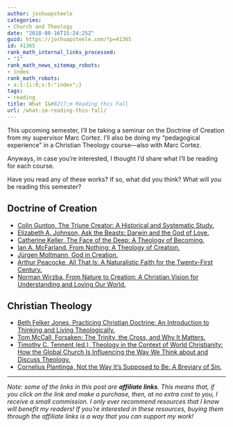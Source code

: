 ```yaml
---
author: joshuapsteele
categories:
- Church and Theology
date: "2018-08-16T15:24:25Z"
guid: https://joshuapsteele.com/?p=41365
id: 41365
rank_math_internal_links_processed:
- "1"
rank_math_news_sitemap_robots:
- index
rank_math_robots:
- a:1:{i:0;s:5:"index";}
tags:
- reading
title: What I&#8217;m Reading this Fall
url: /what-im-reading-this-fall/
---
```


This upcoming semester, I’ll be taking a seminar on the Doctrine of Creation from my supervisor Marc Cortez. I’ll also be doing my “pedagogical experience” in a Christian Theology course—also with Marc Cortez.

Anyways, in case you’re interested, I thought I’d share what I’ll be reading for each course.

Have you read any of these works? If so, what did you think? What will *you* be reading this semester?

## Doctrine of Creation

- [Colin Gunton, The Triune Creator: A Historical and Systematic Study.](https://amzn.to/2OHhIGt)
- [Elizabeth A. Johnson, Ask the Beasts: Darwin and the God of Love.](https://amzn.to/2OJjtmv)
- [Catherine Keller, The Face of the Deep: A Theology of Becoming.](https://amzn.to/2OGR0gX)
- [Ian A. McFarland, From Nothing: A Theology of Creation.](https://amzn.to/2nFuuK2)
- [Jürgen Moltmann, God in Creation.](https://amzn.to/2Miwlmx)
- [Arthur Peacocke, All That Is: A Naturalistic Faith for the Twenty-First Century.](https://amzn.to/2ODx52y)
- [Norman Wirzba, From Nature to Creation: A Christian Vision for Understanding and Loving Our World.](https://amzn.to/2nLA2T9)

## Christian Theology

- [Beth Felker Jones, Practicing Christian Doctrine: An Introduction to Thinking and Living Theologically.](https://amzn.to/2MAHK0v)
- [Tom McCall, Forsaken: The Trinity, the Cross, and Why It Matters.](https://amzn.to/2MoSrUI)
- [Timothy C. Tennent (ed.), Theology in the Context of World Christianity: How the Global Church Is Influencing the Way We Think about and Discuss Theology.](https://amzn.to/2L1hGXJ)
- [Cornelius Plantinga, Not the Way It’s Supposed to Be: A Breviary of Sin.](https://amzn.to/2nLh6Ef)

---

*Note: some of the links in this post are **affiliate links**. This means that, if you click on the link and make a purchase, then, at no extra cost to you, I receive a small commission. I only ever recommend resources that I know will benefit my readers! If you’re interested in these resources, buying them through the affiliate links is a way that you can support my work!*